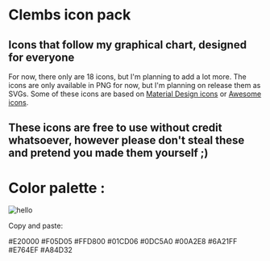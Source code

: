 # Clembs icon pack
## Icons that follow my graphical chart, designed for everyone

For now, there only are 18 icons, but I'm planning to add a lot more.
The icons are only available in PNG for now, but I'm planning on release them as SVGs.
Some of these icons are based on [Material Design icons](https://material.io/resources/icons) or [Awesome icons](https://fontawesome.com/icons?d=gallery).

## These icons are free to use without credit whatsoever, however please don't steal these and pretend you made them yourself ;)

# Color palette :

![hello](https://cdn.discordapp.com/attachments/775338764159287316/779471259234467840/Group_73.png "hello there")

Copy and paste:

#E20000 #F05D05 #FFD800 #01CD06 #0DC5A0 #00A2E8 #6A21FF #E764EF #A84D32
